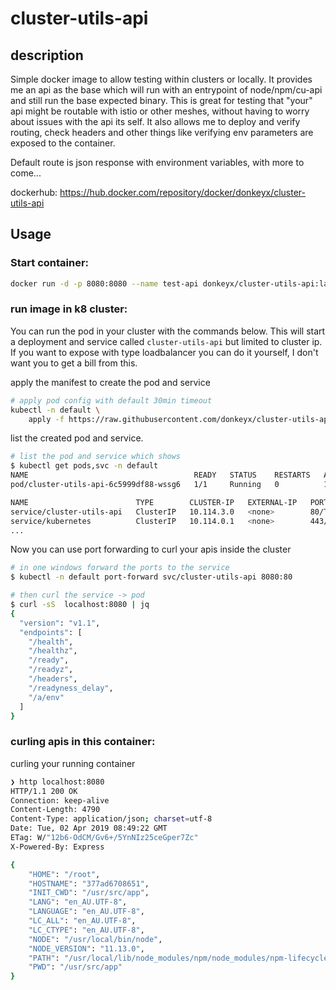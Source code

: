 # cluster-utils-api

## description

Simple docker image to allow testing within clusters or locally. It provides me an api as the base which will run with an entrypoint of node/npm/cu-api and still run the base expected binary. This is great for testing that "your" api might be routable with istio or other meshes, without having to worry about issues with the api its self. It also allows me to deploy and verify routing, check headers and other things like verifying env parameters are exposed to the container.

Default route is json response with environment variables, with more to come...

dockerhub: https://hub.docker.com/repository/docker/donkeyx/cluster-utils-api

## Usage

### Start container:

```bash
docker run -d -p 8080:8080 --name test-api donkeyx/cluster-utils-api:latest
```

### run image in k8 cluster:

You can run the pod in your cluster with the commands below. This will start a deployment and
service called ```cluster-utils-api``` but limited to cluster ip. If you want to expose with
type loadbalancer you can do it yourself, I don't want you to get a bill from this.

apply the manifest to create the pod and service
```bash
# apply pod config with default 30min timeout
kubectl -n default \
    apply -f https://raw.githubusercontent.com/donkeyx/cluster-utils-api/master/k8s-cluster-util-apis.yml
```

list the created pod and service.
```bash
# list the pod and service which shows
$ kubectl get pods,svc -n default
NAME                                     READY   STATUS    RESTARTS   AGE
pod/cluster-utils-api-6c5999df88-wssg6   1/1     Running   0          14m

NAME                        TYPE        CLUSTER-IP   EXTERNAL-IP   PORT(S)   AGE
service/cluster-utils-api   ClusterIP   10.114.3.0   <none>        80/TCP    14m
service/kubernetes          ClusterIP   10.114.0.1   <none>        443/TCP   99d
...
```

Now you can use port forwarding to curl your apis inside the cluster
```bash
# in one windows forward the ports to the service
$ kubectl -n default port-forward svc/cluster-utils-api 8080:80

# then curl the service -> pod
$ curl -sS  localhost:8080 | jq
{
  "version": "v1.1",
  "endpoints": [
    "/health",
    "/healthz",
    "/ready",
    "/readyz",
    "/headers",
    "/readyness_delay",
    "/a/env"
  ]
}
```


### curling apis in this container:

curling your running container

```bash
❯ http localhost:8080
HTTP/1.1 200 OK
Connection: keep-alive
Content-Length: 4790
Content-Type: application/json; charset=utf-8
Date: Tue, 02 Apr 2019 08:49:22 GMT
ETag: W/"12b6-OdCM/Gv6+/5YnNIz25ceGper7Zc"
X-Powered-By: Express

{
    "HOME": "/root",
    "HOSTNAME": "377ad6708651",
    "INIT_CWD": "/usr/src/app",
    "LANG": "en_AU.UTF-8",
    "LANGUAGE": "en_AU.UTF-8",
    "LC_ALL": "en_AU.UTF-8",
    "LC_CTYPE": "en_AU.UTF-8",
    "NODE": "/usr/local/bin/node",
    "NODE_VERSION": "11.13.0",
    "PATH": "/usr/local/lib/node_modules/npm/node_modules/npm-lifecycle/node-gyp-bin:/usr/src/app/node_modules/.bin:/usr/local/sbin:/usr/local/bin:/usr/sbin:/usr/bin:/sbin:/bin",
    "PWD": "/usr/src/app"
}
```
